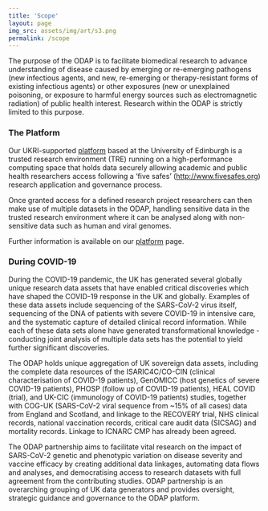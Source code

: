 ```yaml
---
title: 'Scope'
layout: page
img_src: assets/img/art/s3.png
permalink: /scope
---
```



The purpose of the ODAP is to facilitate biomedical research to advance understanding of disease caused by emerging or re-emerging pathogens (new infectious agents, and new, re-emerging or therapy-resistant forms of existing infectious agents) or other exposures (new or unexplained poisoning, or exposure to harmful energy sources such as electromagnetic radiation) of public health interest. Research within the ODAP is strictly limited to this purpose.

### The Platform
Our UKRI-supported [platform](/platform/) based at the University of Edinburgh is a trusted research environment (TRE) running on a high-performance computing space that holds data securely allowing academic and public health researchers access following a ‘five safes’ (http://www.fivesafes.org) research application and governance process.  

Once granted access for a defined research project researchers can then make use of multiple datasets in the ODAP, handling sensitive data in the trusted research environment where it can be analysed along with non-sensitive data such as human and viral genomes. 

Further information is available on our [platform](/platform/) page. 

### During COVID-19
During the COVID-19 pandemic, the UK has generated several globally unique research data assets that have enabled critical discoveries which have shaped the COVID-19 response in the UK and globally. Examples of these data assets include sequencing of the SARS-CoV-2 virus itself, sequencing of the DNA of patients with severe COVID-19 in intensive care, and the systematic capture of detailed clinical record information. While each of these data sets alone have generated transformational knowledge - conducting joint analysis of multiple data sets has the potential to yield further significant discoveries.  

The ODAP holds unique aggregation of UK sovereign data assets, including the complete data resources of the ISARIC4C/CO-CIN (clinical characterisation of COVID-19 patients), GenOMICC (host genetics of severe COVID-19 patients), PHOSP (follow up of COVID-19 patients), HEAL COVID (trial), and UK-CIC (immunology of COVID-19 patients) studies, together with COG-UK (SARS-CoV-2 viral sequence from ~15% of all cases) data from England and Scotland, and linkage to the RECOVERY trial, NHS clinical records, national vaccination records, critical care audit data (SICSAG) and mortality records. Linkage to ICNARC CMP has already been agreed. 

The ODAP partnership aims to facilitate vital research on the impact of SARS-CoV-2 genetic and phenotypic variation on disease severity and vaccine efficacy by creating additional data linkages, automating data flows and analyses, and democratising access to research datasets with full agreement from the contributing studies. ODAP partnership is an overarching grouping of UK data generators and provides oversight, strategic guidance and governance to the ODAP platform. 

<!--
Further information is available on the [HDR Gateway ODAP page](https://www.healthdatagateway.org/).
-->